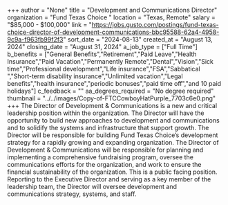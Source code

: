+++
author = "None"
title = "Development and Communications Director"
organization = "Fund Texas Choice "
location = "Texas, Remote"
salary = "$85,000 - $100,000"
link = "https://jobs.gusto.com/postings/fund-texas-choice-director-of-development-communications-bbc95588-62a4-4958-9c9a-f963fb99f2f3"
sort_date = "2024-08-13"
created_at = "August 13, 2024"
closing_date = "August 31, 2024"
a_job_type = ["Full Time"]
b_benefits = ["General Benefits","Retirement","Paid Leave","Health Insurance","Paid Vacation","Permanently Remote","Dental","Vision","Sick time","Professional development","Life insurance","FSA","Sabbatical ","Short-term disability insurance","Unlimited vacation","Legal benefits","health insurance","periodic bonuses","paid time off","and 10 paid holidays"]
c_feedback = ""
aa_degrees_required = "No degree required"
thumbnail = "../../images/Copy-of-FTCCowboyHatPurple_7703c6e0.png"
+++
The Director of Development & Communications is a new and critical leadership position within the organization. The Director will have the opportunity to build new approaches to development and communications and to solidify the systems and infrastructure that support growth. The Director will be responsible for building Fund Texas Choice’s development strategy for a rapidly growing and expanding organization. The Director of Development & Communications will be responsible for planning and implementing a comprehensive fundraising program, oversee the communications efforts for the organization, and work to ensure the financial sustainability of the organization. This is a public facing position. Reporting to the Executive Director and serving as a key member of the leadership team, the Director will oversee development and communications strategy, systems, and staff.